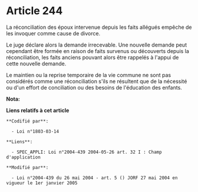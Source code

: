 # Article 244

La réconciliation des époux intervenue depuis les faits allégués empêche de les invoquer comme cause de divorce.

Le juge déclare alors la demande irrecevable. Une nouvelle demande peut cependant être formée en raison de faits survenus ou
découverts depuis la réconciliation, les faits anciens pouvant alors être rappelés à l'appui de cette nouvelle demande.

Le maintien ou la reprise temporaire de la vie commune ne sont pas considérés comme une réconciliation s'ils ne résultent que
de la nécessité ou d'un effort de conciliation ou des besoins de l'éducation des enfants.

**Nota:**



**Liens relatifs à cet article**

	**Codifié par**:

	  - Loi n°1803-03-14

	**Liens**:

	  - SPEC_APPLI: Loi n°2004-439 2004-05-26 art. 32 I : Champ d'application

	**Modifié par**:

	  - Loi n°2004-439 du 26 mai 2004 - art. 5 () JORF 27 mai 2004 en vigueur le 1er janvier 2005
